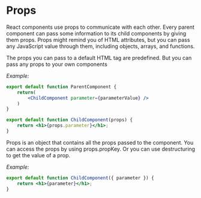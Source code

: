 # Props

React components use props to communicate with each other. Every parent component can pass some information to its child components by giving them props. Props might remind you of HTML attributes, but you can pass any JavaScript value through them, including objects, arrays, and functions.

The props you can pass to a default HTML tag are predefined. But you can pass any props to your own components

*Example:*

```jsx
export default function ParentComponent {
    return(
        <ChildComponent parameter={parameterValue} />
    )
}
```
```jsx
export default function ChildComponent(props) {
    return <h1>{props.parameter}</h1>;
}
```

Props is an object that contains all the props passed to the component. You can access the props by using props.propKey. Or you can use destructuring to get the value of a prop.

*Example:*

```jsx
export default function ChildComponent({ parameter }) {
    return <h1>{parameter}</h1>;
}
```